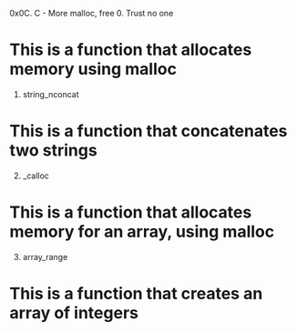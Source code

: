 0x0C. C - More malloc, free
0. Trust no one
# This is a function that allocates memory using malloc
1. string_nconcat
# This is a function that concatenates two strings
2. _calloc
# This is a function that allocates memory for an array, using malloc
3. array_range
# This is a function that creates an array of integers
